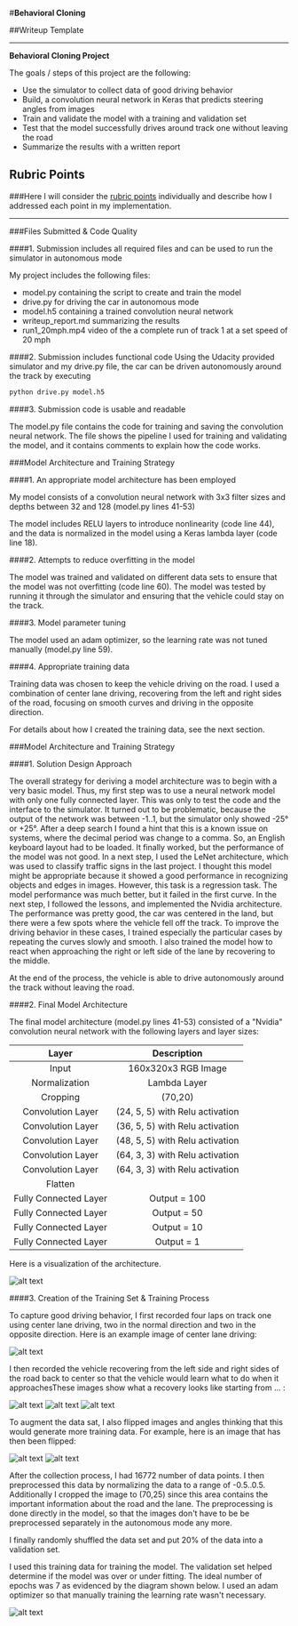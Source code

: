 #**Behavioral Cloning** 

##Writeup Template


---

**Behavioral Cloning Project**

The goals / steps of this project are the following:
* Use the simulator to collect data of good driving behavior
* Build, a convolution neural network in Keras that predicts steering angles from images
* Train and validate the model with a training and validation set
* Test that the model successfully drives around track one without leaving the road
* Summarize the results with a written report


[//]: # (Image References)

[image1]: ./model.png "Model Visualization"
[image2]: ./recover1.jpg "Recovery Image"
[image3]: ./recover2.jpg "Recovery Image"
[image4]: ./recover3.jpg "Recovery Image"
[image5]: ./center.jpg "Normal Image"
[image6]: ./center_flip.jpg "Flipped Image"
[image7]: ./mse.png "Mean Squared Error"

## Rubric Points
###Here I will consider the [rubric points](https://review.udacity.com/#!/rubrics/432/view) individually and describe how I addressed each point in my implementation.  

---
###Files Submitted & Code Quality

####1. Submission includes all required files and can be used to run the simulator in autonomous mode

My project includes the following files:
* model.py containing the script to create and train the model
* drive.py for driving the car in autonomous mode
* model.h5 containing a trained convolution neural network 
* writeup_report.md summarizing the results
* run1_20mph.mp4 video of the a complete run of track 1 at a set speed of 20 mph

####2. Submission includes functional code
Using the Udacity provided simulator and my drive.py file, the car can be driven autonomously around the track by executing 
```sh
python drive.py model.h5
```

####3. Submission code is usable and readable

The model.py file contains the code for training and saving the convolution neural network. The file shows the pipeline I used for training and validating the model, and it contains comments to explain how the code works.

###Model Architecture and Training Strategy

####1. An appropriate model architecture has been employed

My model consists of a convolution neural network with 3x3 filter sizes and depths between 32 and 128 (model.py lines 41-53) 

The model includes RELU layers to introduce nonlinearity (code line 44), and the data is normalized in the model using a Keras lambda layer (code line 18). 

####2. Attempts to reduce overfitting in the model

The model was trained and validated on different data sets to ensure that the model was not overfitting (code line 60). The model was tested by running it through the simulator and ensuring that the vehicle could stay on the track.

####3. Model parameter tuning

The model used an adam optimizer, so the learning rate was not tuned manually (model.py line 59).

####4. Appropriate training data

Training data was chosen to keep the vehicle driving on the road. I used a combination of center lane driving, recovering from the left and right sides of the road, focusing on smooth curves and driving in the opposite direction.

For details about how I created the training data, see the next section. 

###Model Architecture and Training Strategy

####1. Solution Design Approach

The overall strategy for deriving a model architecture was to begin with a very basic model. Thus, my first step was to use a neural network model with only one fully connected layer. This was only to test the code and the interface to the simulator.
It turned out to be problematic, because the output of the network was between -1..1, but the simulator only showed -25° or +25°. After a deep search I found a hint that this is a known issue on systems, where the decimal period was change to a comma.
So, an English keyboard layout had to be loaded. It finally worked, but the performance of the model was not good. In a next step, I used the LeNet architecture, which was used to classify traffic signs in the last project.
I thought this model might be appropriate because it showed a good performance in recognizing objects and edges in images. However, this task is a regression task.
The model performance was much better, but it failed in the first curve.
In the next step, I followed the lessons, and implemented the Nvidia architecture. The performance was pretty good, the car was centered in the land, but there were a few spots where the vehicle fell off the track.
To improve the driving behavior in these cases, I trained especially the particular cases by repeating the curves slowly and smooth. I also trained the model how to react when approaching the right or left side of the lane by recovering to the middle.

At the end of the process, the vehicle is able to drive autonomously around the track without leaving the road.

####2. Final Model Architecture

The final model architecture (model.py lines 41-53) consisted of a "Nvidia" convolution neural network with the following layers and layer sizes:

| Layer         		|     Description	        					| 
|:---------------------:|:---------------------------------------------:| 
| Input                 | 160x320x3 RGB Image |
| Normalization         | Lambda Layer |
| Cropping              | (70,20)|
|Convolution Layer      |(24, 5, 5) with Relu activation |
|Convolution Layer      |(36, 5, 5) with Relu activation |
|Convolution Layer      |(48, 5, 5) with Relu activation |
|Convolution Layer      |(64, 3, 3) with Relu activation |
|Convolution Layer      |(64, 3, 3) with Relu activation |
|Flatten                |
|Fully Connected Layer | Output = 100 |
|Fully Connected Layer | Output = 50 |
|Fully Connected Layer | Output = 10 |
|Fully Connected Layer | Output = 1 |

Here is a visualization of the architecture.

![alt text][image1]

####3. Creation of the Training Set & Training Process

To capture good driving behavior, I first recorded four laps on track one using center lane driving, two in the normal direction and two in the opposite direction. Here is an example image of center lane driving:

![alt text][image5]

I then recorded the vehicle recovering from the left side and right sides of the road back to center so that the vehicle would learn what to do when it approachesThese images show what a recovery looks like starting from ... :

![alt text][image2]
![alt text][image3]
![alt text][image4]


To augment the data sat, I also flipped images and angles thinking that this would generate more training data. For example, here is an image that has then been flipped:

![alt text][image5]
![alt text][image6]


After the collection process, I had 16772 number of data points. I then preprocessed this data by normalizing the data to a range of -0.5..0.5. Additionally I cropped the image to (70,25) since this area contains the important information about the road and the lane.
The preprocessing is done directly in the model, so that the images don't have to be be preprocessed separately in the autonomous mode any more.



I finally randomly shuffled the data set and put 20% of the data into a validation set.

I used this training data for training the model. The validation set helped determine if the model was over or under fitting. The ideal number of epochs was 7 as evidenced by the diagram shown below.
I used an adam optimizer so that manually training the learning rate wasn't necessary.

![alt text][image7]